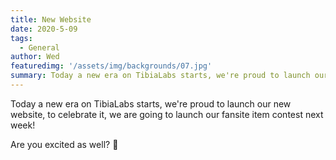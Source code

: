 ```yaml
---
title: New Website
date: 2020-5-09
tags:
  - General
author: Wed
featuredimg: '/assets/img/backgrounds/07.jpg'
summary: Today a new era on TibiaLabs starts, we're proud to launch our new website!
---
```


Today a new era on TibiaLabs starts, we're proud to launch our new website, to celebrate it, we are going to launch our fansite item contest next week!

Are you excited as well? :tada:
